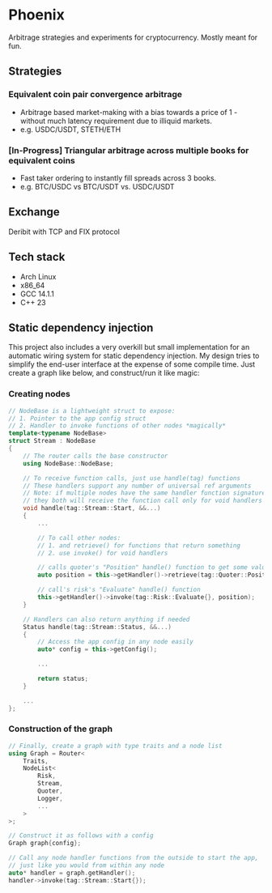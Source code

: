 # Phoenix
Arbitrage strategies and experiments for cryptocurrency. Mostly meant for fun.

## Strategies
### Equivalent coin pair convergence arbitrage
- Arbitrage based market-making with a bias towards a price of 1 - without much latency requirement due to illiquid markets.
- e.g. USDC/USDT, STETH/ETH

### [In-Progress] Triangular arbitrage across multiple books for equivalent coins
- Fast taker ordering to instantly fill spreads across 3 books.
- e.g. BTC/USDC vs BTC/USDT vs. USDC/USDT

## Exchange
Deribit with TCP and FIX protocol

## Tech stack
- Arch Linux
- x86_64
- GCC 14.1.1
- C++ 23

## Static dependency injection
This project also includes a very overkill but small implementation for an automatic wiring system for static dependency injection. My design tries to simplify the end-user interface at the expense of some compile time. Just create a graph like below, and construct/run it like magic:

### Creating nodes
```cpp
// NodeBase is a lightweight struct to expose:
// 1. Pointer to the app config struct 
// 2. Handler to invoke functions of other nodes *magically*
template<typename NodeBase>
struct Stream : NodeBase 
{
    // The router calls the base constructor
    using NodeBase::NodeBase;

    // To receive function calls, just use handle(tag) functions 
    // These handlers support any number of universal ref arguments
    // Note: if multiple nodes have the same handler function signatures, 
    // they both will receive the function call only for void handlers
    void handle(tag::Stream::Start, &&...)
    {
        ...

        // To call other nodes:
        // 1. and retrieve() for functions that return something
        // 2. use invoke() for void handlers 

        // calls quoter's "Position" handle() function to get some value
        auto position = this->getHandler()->retrieve(tag::Quoter::Position{}); 

        // call's risk's "Evaluate" handle() function
        this->getHandler()->invoke(tag::Risk::Evaluate{}, position);
    }

    // Handlers can also return anything if needed
    Status handle(tag::Stream::Status, &&...) 
    {
        // Access the app config in any node easily
        auto* config = this->getConfig();

        ...

        return status;
    }

    ...
};

```

### Construction of the graph
```cpp
// Finally, create a graph with type traits and a node list
using Graph = Router<
    Traits,
    NodeList<
        Risk,
        Stream,
        Quoter,
        Logger,
        ...
    >
>;

// Construct it as follows with a config
Graph graph{config};

// Call any node handler functions from the outside to start the app,
// just like you would from within any node
auto* handler = graph.getHandler();
handler->invoke(tag::Stream::Start{});
```
